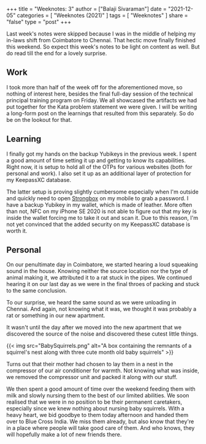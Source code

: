 +++
title = "Weeknotes: 3"
author = ["Balaji Sivaraman"]
date = "2021-12-05"
categories = [
  "Weeknotes (2021)"
]
tags = [
  "Weeknotes"
]
share = "false"
type = "post"
+++

Last week's notes were skipped because I was in the middle of helping
my in-laws shift from Coimbatore to Chennai. That hectic move finally
finished this weekend. So expect this week's notes to be light on
content as well. But do read till the end for a lovely surprise.

## Work

I took more than half of the week off for the aforementioned move, so
nothing of interest here, besides the final full-day session of the
technical principal training program on Friday. We all showcased the
artifacts we had put together for the Kata problem statement we were
given. I will be writing a long-form post on the learnings that
resulted from this separately. So do be on the lookout for that.

## Learning

I finally got my hands on the backup Yubikeys in the previous week. I
spent a good amount of time setting it up and getting to know its
capabilities. Right now, it is setup to hold all of the OTPs for
various websites (both for personal and work). I also set it up as an
additional layer of protection for my KeepassXC database.

The latter setup is proving slightly cumbersome especially when I'm
outside and quickly need to open
[Strongbox](https://strongboxsafe.com/) on my mobile to grab a
password. I have a backup Yubikey in my wallet, which is made of
leather. More often than not, NFC on my iPhone SE 2020 is not able to
figure out that my key is inside the wallet forcing me to take it out
and scan it. Due to this reason, I'm not yet convinced that the added
security on my KeepassXC database is worth it.

## Personal

On our penultimate day in Coimbatore, we started hearing a loud
squeaking sound in the house. Knowing neither the source location nor
the type of animal making it, we attributed it to a rat stuck in the
pipes. We continued hearing it on our last day as we were in the final
throes of packing and stuck to the same conclusion.

To our surprise, we heard the same sound as we were unloading in
Chennai. And again, not knowing what it was, we thought it was
probably a rat or something in our new apartment.

It wasn't until the day after we moved into the new apartment that we
discovered the source of the noise and discovered these cutest little
things.

{{< img src="BabySquirrels.png" alt="A box containing the remnants of a squirrel's nest along with three cute month old baby squirrels" >}}

Turns out that their mother had chosen to lay them in a nest in the
compressor of our air conditioner for warmth. Not knowing what was
inside, we removed the compressor unit and packed it along with our
stuff.

We then spent a good amount of time over the weekend feeding them with
milk and slowly nursing them to the best of our limited abilities. We
soon realised that we were in no position to be their permanent
caretakers, especially since we knew nothing about nursing baby
squirrels. With a heavy heart, we bid goodbye to them today afternoon
and handed them over to Blue Cross India. We miss them already, but
also know that they're in a place where people will take good care of
them. And who knows, they will hopefully make a lot of new friends
there.
